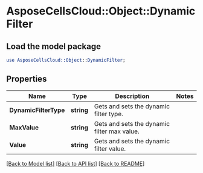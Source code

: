 # AsposeCellsCloud::Object::DynamicFilter 

## Load the model package
```perl
use AsposeCellsCloud::Object::DynamicFilter;
```

## Properties
Name | Type | Description | Notes
------------ | ------------- | ------------- | -------------
**DynamicFilterType** | **string** | Gets and sets the dynamic filter type.  |
**MaxValue** | **string** | Gets and sets the dynamic filter max value.  |
**Value** | **string** | Gets and sets the dynamic filter value.  |  

[[Back to Model list]](../README.md#documentation-for-models) [[Back to API list]](../README.md#documentation-for-api-endpoints) [[Back to README]](../README.md)

